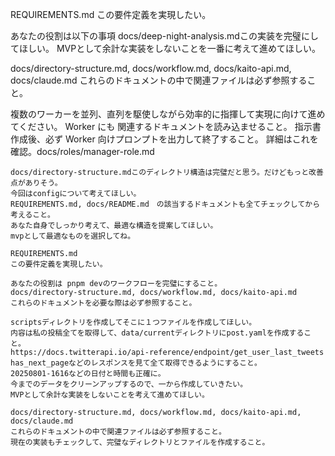 REQUIREMENTS.md
この要件定義を実現したい。

あなたの役割は以下の事項
docs/deep-night-analysis.mdこの実装を完璧にしてほしい。
MVPとして余計な実装をしないことを一番に考えて進めてほしい。

docs/directory-structure.md, docs/workflow.md, docs/kaito-api.md, docs/claude.md
これらのドキュメントの中で関連ファイルは必ず参照すること。

複数のワーカーを並列、直列を駆使しながら効率的に指揮して実現に向けて進めてください。
Worker にも 関連するドキュメントを読み込ませること。
指示書作成後、必ず Worker 向けプロンプトを出力して終了すること。
詳細はこれを確認。docs/roles/manager-role.md

```
docs/directory-structure.mdこのディレクトリ構造は完璧だと思う。だけどもっと改善点がありそう。
今回はconfigについて考えてほしい。
REQUIREMENTS.md, docs/README.md　の該当するドキュメントも全てチェックしてから考えること。
あなた自身でしっかり考えて、最適な構造を提案してほしい。
mvpとして最適なものを選択してね。
```


```
REQUIREMENTS.md
この要件定義を実現したい。

あなたの役割は pnpm devのワークフローを完璧にすること。
docs/directory-structure.md, docs/workflow.md, docs/kaito-api.md
これらのドキュメントを必要な際は必ず参照すること。
```

```
scriptsディレクトリを作成してそこに１つファイルを作成してほしい。
内容は私の投稿全てを取得して、data/currentディレクトリにpost.yamlを作成すること。
https://docs.twitterapi.io/api-reference/endpoint/get_user_last_tweets
has_next_pageなどのレスポンスを見て全て取得できるようにすること。
20250801-1616などの日付と時間も正確に。
今までのデータをクリーンアップするので、一から作成していきたい。
MVPとして余計な実装をしないことを考えて進めてほしい。

docs/directory-structure.md, docs/workflow.md, docs/kaito-api.md, docs/claude.md
これらのドキュメントの中で関連ファイルは必ず参照すること。
現在の実装もチェックして、完璧なディレクトリとファイルを作成すること。
```